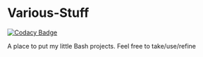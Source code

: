 # Various-Stuff

[![Codacy Badge](https://api.codacy.com/project/badge/Grade/67e73fcec4324d97823ad96410ae16cc)](https://www.codacy.com/app/Wisperer/Various-Stuff?utm_source=github.com&utm_medium=referral&utm_content=Wisperer/Various-Stuff&utm_campaign=badger)

A place to put my little Bash projects. Feel free to take/use/refine
